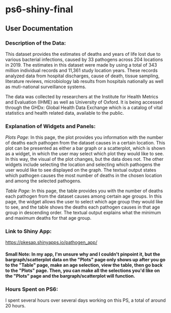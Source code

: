 # ps6-shiny-final #

## User Documentation ##

### Description of the Data: ###
This dataset provides the estimates of deaths and years of life lost due to various bacterial infections, caused by 33 pathogens across 204 locations in 2019. The estimates in this dataset were made by using a total of 343 million individual records and 11,361 study location years. These records analyzed data from hospital discharges, cause of death, tissue sampling, literature reviews, microbiology lab results from hospitals nationally as well as muti-national surveillance systems.

The data was collected by researchers at the Institute for Health Metrics and Evaluation (IHME) as well as University of Oxford. It is being accessed through the GHDx: Global Health Data Exchange which is a catalog of vital statistics and health related data, available to the public.


### Explanation of Widgets and Panels: ###

_Plots Page:_
In this page, the plot provides you information with the number of deaths each pathogen from the dataset causes in a certain location. This plot can be presented as either a bar graph or a scatterplot, which is shown as a widget, in which the user may select which plot they would like to see. In this way, the visual of the plot changes, but the data does not. The other widgets include selecting the location and selecting which pathogens the user would like to see displayed on the graph. The textual output states which pathogen causes the most number of deaths in the chosen location and among the selected pathogens.

_Table Page:_
In this page, the table provides you with the number of deaths each pathogen from the dataset causes among certain age groups. In this page, the widget allows the user to select which age group they would like to see, and the table shows the deaths each pathogen causes in that age group in descending order. The textual output explains what the minimum and maximum deaths for that age group. 

### Link to Shiny App: ###
https://pkesap.shinyapps.io/pathogen_app/
#### Small Note: In my app, I'm unsure why and I couldn't pinpoint it, but the bargraph/scatterplot data on the "Plots" page only shows up after you go to the "Table" page, make an age selection, view the table, then go back to the "Plots" page. Then, you can make all the selections you'd like on the "Plots" page and the bargraph/scatterplot will function. #### 

### Hours Spent on PS6: ###
I spent several hours over several days working on this PS, a total of around 20 hours. 
